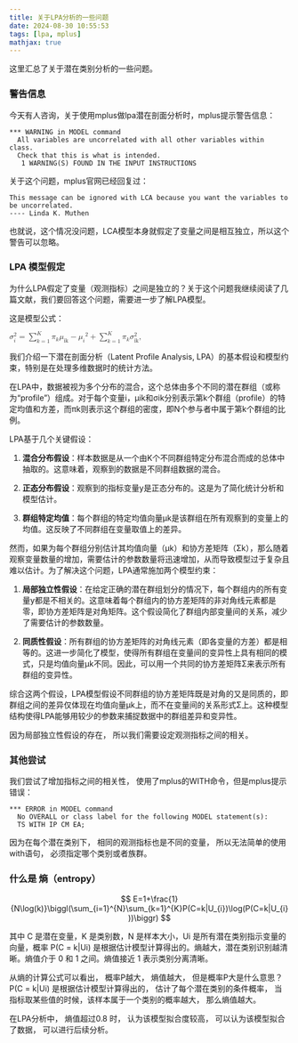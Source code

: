 ```yaml
---
title: 关于LPA分析的一些问题
date: 2024-08-30 10:55:53
tags: [lpa, mplus]
mathjax: true
---
```


这里汇总了关于潜在类别分析的一些问题。

<!-- more -->

### 警告信息

今天有人咨询，关于使用mplus做lpa潜在剖面分析时，mplus提示警告信息：

```
*** WARNING in MODEL command
  All variables are uncorrelated with all other variables within class.
  Check that this is what is intended.
   1 WARNING(S) FOUND IN THE INPUT INSTRUCTIONS
```

关于这个问题，mplus官网已经回复过：

    This message can be ignored with LCA because you want the variables to be uncorrelated.
    ---- Linda K. Muthen

也就说，这个情况没问题，LCA模型本身就假定了变量之间是相互独立，所以这个警告可以忽略。

### LPA 模型假定

为什么LPA假定了变量（观测指标）之间是独立的？关于这个问题我继续阅读了几篇文献，我们要回答这个问题，需要进一步了解LPA模型。

这是模型公式：

<math><msubsup is="true"><mi is="true">σ</mi><mi is="true">i</mi><mn is="true">2</mn></msubsup><mo linebreak="goodbreak" is="true">=</mo><munderover is="true"><mo is="true">∑</mo><mrow is="true"><mi is="true">k</mi><mo is="true">=</mo><mn is="true">1</mn></mrow><mi is="true">K</mi></munderover><msub is="true"><mi is="true">π</mi><mi is="true">k</mi></msub><msup is="true"><mfenced close=")" open="(" is="true"><mrow is="true"><msub is="true"><mi is="true">μ</mi><mi mathvariant="italic" is="true">ik</mi></msub><mo linebreak="badbreak" is="true">−</mo><msub is="true"><mi is="true">μ</mi><mi is="true">i</mi></msub></mrow></mfenced><mn is="true">2</mn></msup><mo linebreak="badbreak" is="true">+</mo><munderover is="true"><mo is="true">∑</mo><mrow is="true"><mi is="true">k</mi><mo is="true">=</mo><mn is="true">1</mn></mrow><mi is="true">K</mi></munderover><msub is="true"><mi is="true">π</mi><mi is="true">k</mi></msub><msubsup is="true"><mi is="true">σ</mi><mi mathvariant="italic" is="true">ik</mi><mn is="true">2</mn></msubsup><mo is="true">,</mo></math>

我们介绍一下潜在剖面分析（Latent Profile Analysis, LPA）的基本假设和模型约束，特别是在处理多维数据时的统计方法。

在LPA中，数据被视为多个分布的混合，这个总体由多个不同的潜在群组（或称为“profile”）组成。对于每个变量i，μik和σik分别表示第k个群组（profile）的特定均值和方差，而πk则表示这个群组的密度，即N个参与者中属于第k个群组的比例。

LPA基于几个关键假设：

1. **混合分布假设**：样本数据是从一个由K个不同群组特定分布混合而成的总体中抽取的。这意味着，观察到的数据是不同群组数据的混合。

2. **正态分布假设**：观察到的指标变量y是正态分布的。这是为了简化统计分析和模型估计。

3. **群组特定均值**：每个群组的特定均值向量μk是该群组在所有观察到的变量上的均值。这反映了不同群组在变量取值上的差异。

然而，如果为每个群组分别估计其均值向量（μk）和协方差矩阵（Σk），那么随着观察变量数量的增加，需要估计的参数数量将迅速增加，从而导致模型过于复杂且难以估计。为了解决这个问题，LPA通常施加两个模型约束：

1. **局部独立性假设**：在给定正确的潜在群组划分的情况下，每个群组内的所有变量y都是不相关的。这意味着每个群组内的协方差矩阵的非对角线元素都是零，即协方差矩阵是对角矩阵。这个假设简化了群组内部变量间的关系，减少了需要估计的参数数量。

2. **同质性假设**：所有群组的协方差矩阵的对角线元素（即各变量的方差）都是相等的。这进一步简化了模型，使得所有群组在变量间的变异性上具有相同的模式，只是均值向量μk不同。因此，可以用一个共同的协方差矩阵Σ来表示所有群组的变异性。

综合这两个假设，LPA模型假设不同群组的协方差矩阵既是对角的又是同质的，即群组之间的差异仅体现在均值向量μk上，而不在变量间的关系形式Σ上。这种模型结构使得LPA能够用较少的参数来捕捉数据中的群组差异和变异性。

因为局部独立性假设的存在， 所以我们需要设定观测指标之间的相关。

### 其他尝试

我们尝试了增加指标之间的相关性， 使用了mplus的WITH命令，但是mplus提示错误：

```
*** ERROR in MODEL command
  No OVERALL or class label for the following MODEL statement(s):
  TS WITH IP CM EA;
```

因为在每个潜在类别下， 相同的观测指标也是不同的变量， 所以无法简单的使用with语句， 必须指定哪个类别或者族群。

### 什么是 熵（entropy）

$$
E=1+\frac{1}{N\log(k)}\biggl(\sum_{i=1}^{N}\sum_{k=1}^{K}P(C=k|U_{i})\log(P(C=k|U_{i}))\biggr)
$$

其中 C 是潜在变量，K 是类别数，N 是样本大小，Ui 是所有潜在类别指示变量的向量，概率 P(C = k|Ui) 是根据估计模型计算得出的。熵越大，潜在类别识别越清晰。熵值介于 0 和 1 之间。熵值接近 1 表示类别分离清晰。

从熵的计算公式可以看出， 概率P越大， 熵值越大， 但是概率P大是什么意思？ P(C = k|Ui) 是根据估计模型计算得出的， 估计了每个潜在类别的条件概率， 当指标取某些值的时候，该样本属于一个类别的概率越大， 那么熵值越大。 

在LPA分析中， 熵值超过0.8 时， 认为该模型拟合度较高， 可以认为该模型拟合了数据， 可以进行后续分析。